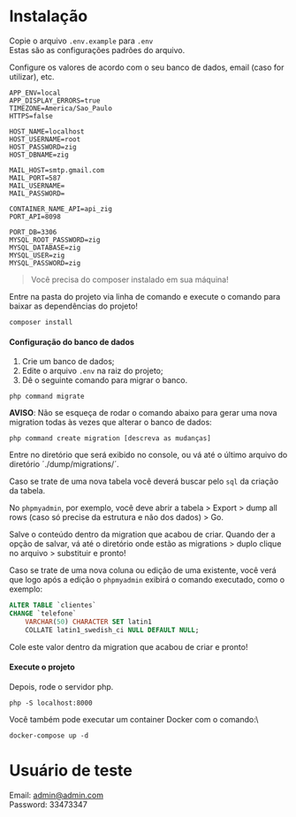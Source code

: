 # Instalação

Copie o arquivo `.env.example` para `.env`\
Estas são as configurações padrões do arquivo.

Configure os valores de acordo com o seu banco de dados, email (caso for utilizar), etc.

```dotenv
APP_ENV=local
APP_DISPLAY_ERRORS=true
TIMEZONE=America/Sao_Paulo
HTTPS=false

HOST_NAME=localhost
HOST_USERNAME=root
HOST_PASSWORD=zig
HOST_DBNAME=zig

MAIL_HOST=smtp.gmail.com
MAIL_PORT=587
MAIL_USERNAME=
MAIL_PASSWORD=

CONTAINER_NAME_API=api_zig
PORT_API=8098

PORT_DB=3306
MYSQL_ROOT_PASSWORD=zig
MYSQL_DATABASE=zig
MYSQL_USER=zig
MYSQL_PASSWORD=zig
```

> Você precisa do composer instalado em sua máquina!

Entre na pasta do projeto via linha de comando e execute o comando para baixar as dependências do projeto!

```shell
composer install
```

#### Configuração do banco de dados

1. Crie um banco de dados;
2. Edite o arquivo `.env` na raiz do projeto;
3. Dê o seguinte comando para migrar o banco.

```shell
php command migrate
```

**AVISO**: Não se esqueça de rodar o comando abaixo para gerar uma nova migration todas às vezes que alterar o banco de
dados:

```shell
php command create migration [descreva as mudanças]
```

Entre no diretório que será exibido no console, ou vá até o último arquivo do diretório ´./dump/migrations/´.

Caso se trate de uma nova tabela você deverá buscar pelo `sql` da criação da tabela.

No `phpmyadmin`, por exemplo, você deve abrir a tabela > Export > dump all rows
(caso só precise da estrutura e não dos dados) > Go.

Salve o conteúdo dentro da migration que acabou de criar. Quando der a opção de salvar, vá até o diretório onde estão as
migrations > duplo clique no arquivo > substituir e pronto!

Caso se trate de uma nova coluna ou edição de uma existente, você verá que logo após a edição o `phpmyadmin` exibirá o
comando executado, como o exemplo:

```sql
ALTER TABLE `clientes`
CHANGE `telefone`
    VARCHAR(50) CHARACTER SET latin1
    COLLATE latin1_swedish_ci NULL DEFAULT NULL;
```

Cole este valor dentro da migration que acabou de criar e pronto!

#### Execute o projeto

Depois, rode o servidor php.

```shell
php -S localhost:8000
```

Você também pode executar um container Docker com o comando:\

```shell
docker-compose up -d
```

# Usuário de teste

Email: admin@admin.com \
Password: 33473347
